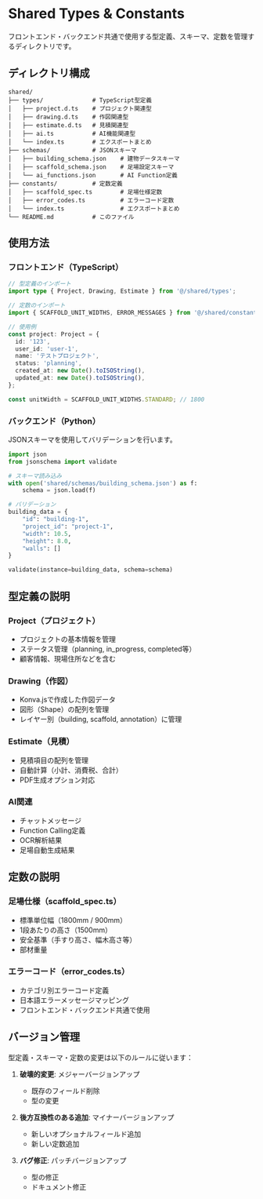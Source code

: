 # Shared Types & Constants

フロントエンド・バックエンド共通で使用する型定義、スキーマ、定数を管理するディレクトリです。

## ディレクトリ構成

```
shared/
├── types/              # TypeScript型定義
│   ├── project.d.ts    # プロジェクト関連型
│   ├── drawing.d.ts    # 作図関連型
│   ├── estimate.d.ts   # 見積関連型
│   ├── ai.ts           # AI機能関連型
│   └── index.ts        # エクスポートまとめ
├── schemas/            # JSONスキーマ
│   ├── building_schema.json    # 建物データスキーマ
│   ├── scaffold_schema.json    # 足場設定スキーマ
│   └── ai_functions.json       # AI Function定義
├── constants/          # 定数定義
│   ├── scaffold_spec.ts        # 足場仕様定数
│   ├── error_codes.ts          # エラーコード定数
│   └── index.ts                # エクスポートまとめ
└── README.md           # このファイル
```

## 使用方法

### フロントエンド（TypeScript）

```typescript
// 型定義のインポート
import type { Project, Drawing, Estimate } from '@/shared/types';

// 定数のインポート
import { SCAFFOLD_UNIT_WIDTHS, ERROR_MESSAGES } from '@/shared/constants';

// 使用例
const project: Project = {
  id: '123',
  user_id: 'user-1',
  name: 'テストプロジェクト',
  status: 'planning',
  created_at: new Date().toISOString(),
  updated_at: new Date().toISOString(),
};

const unitWidth = SCAFFOLD_UNIT_WIDTHS.STANDARD; // 1800
```

### バックエンド（Python）

JSONスキーマを使用してバリデーションを行います。

```python
import json
from jsonschema import validate

# スキーマ読み込み
with open('shared/schemas/building_schema.json') as f:
    schema = json.load(f)

# バリデーション
building_data = {
    "id": "building-1",
    "project_id": "project-1",
    "width": 10.5,
    "height": 8.0,
    "walls": []
}

validate(instance=building_data, schema=schema)
```

## 型定義の説明

### Project（プロジェクト）
- プロジェクトの基本情報を管理
- ステータス管理（planning, in_progress, completed等）
- 顧客情報、現場住所などを含む

### Drawing（作図）
- Konva.jsで作成した作図データ
- 図形（Shape）の配列を管理
- レイヤー別（building, scaffold, annotation）に管理

### Estimate（見積）
- 見積項目の配列を管理
- 自動計算（小計、消費税、合計）
- PDF生成オプション対応

### AI関連
- チャットメッセージ
- Function Calling定義
- OCR解析結果
- 足場自動生成結果

## 定数の説明

### 足場仕様（scaffold_spec.ts）
- 標準単位幅（1800mm / 900mm）
- 1段あたりの高さ（1500mm）
- 安全基準（手すり高さ、幅木高さ等）
- 部材重量

### エラーコード（error_codes.ts）
- カテゴリ別エラーコード定義
- 日本語エラーメッセージマッピング
- フロントエンド・バックエンド共通で使用

## バージョン管理

型定義・スキーマ・定数の変更は以下のルールに従います：

1. **破壊的変更**: メジャーバージョンアップ
   - 既存のフィールド削除
   - 型の変更

2. **後方互換性のある追加**: マイナーバージョンアップ
   - 新しいオプショナルフィールド追加
   - 新しい定数追加

3. **バグ修正**: パッチバージョンアップ
   - 型の修正
   - ドキュメント修正
